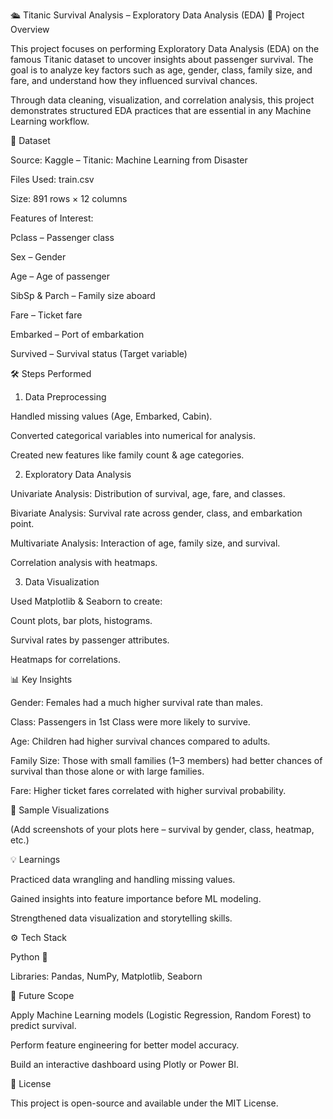 🛳️ Titanic Survival Analysis – Exploratory Data Analysis (EDA)
📌 Project Overview

This project focuses on performing Exploratory Data Analysis (EDA) on the famous Titanic dataset to uncover insights about passenger survival.
The goal is to analyze key factors such as age, gender, class, family size, and fare, and understand how they influenced survival chances.

Through data cleaning, visualization, and correlation analysis, this project demonstrates structured EDA practices that are essential in any Machine Learning workflow.

📂 Dataset

Source: Kaggle – Titanic: Machine Learning from Disaster

Files Used: train.csv

Size: 891 rows × 12 columns

Features of Interest:

Pclass – Passenger class

Sex – Gender

Age – Age of passenger

SibSp & Parch – Family size aboard

Fare – Ticket fare

Embarked – Port of embarkation

Survived – Survival status (Target variable)

🛠️ Steps Performed
1. Data Preprocessing

Handled missing values (Age, Embarked, Cabin).

Converted categorical variables into numerical for analysis.

Created new features like family count & age categories.

2. Exploratory Data Analysis

Univariate Analysis: Distribution of survival, age, fare, and classes.

Bivariate Analysis: Survival rate across gender, class, and embarkation point.

Multivariate Analysis: Interaction of age, family size, and survival.

Correlation analysis with heatmaps.

3. Data Visualization

Used Matplotlib & Seaborn to create:

Count plots, bar plots, histograms.

Survival rates by passenger attributes.

Heatmaps for correlations.

📊 Key Insights

Gender: Females had a much higher survival rate than males.

Class: Passengers in 1st Class were more likely to survive.

Age: Children had higher survival chances compared to adults.

Family Size: Those with small families (1–3 members) had better chances of survival than those alone or with large families.

Fare: Higher ticket fares correlated with higher survival probability.

📸 Sample Visualizations

(Add screenshots of your plots here – survival by gender, class, heatmap, etc.)

💡 Learnings

Practiced data wrangling and handling missing values.

Gained insights into feature importance before ML modeling.

Strengthened data visualization and storytelling skills.

⚙️ Tech Stack

Python 🐍

Libraries: Pandas, NumPy, Matplotlib, Seaborn

🚀 Future Scope

Apply Machine Learning models (Logistic Regression, Random Forest) to predict survival.

Perform feature engineering for better model accuracy.

Build an interactive dashboard using Plotly or Power BI.

📜 License

This project is open-source and available under the MIT License.
